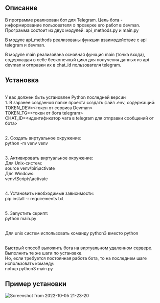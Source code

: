 <h2>Описание</h2>
В программе реализован бот для Telegram.
Цель бота - информирование пользователя о проверке его работ в devman.
Программа состоит из двух модулей: api_methods.py и main.py

В модуле api_methods реализованы функции взаимодействие с api telegram и devman.

В модуле main реализована основная функция main (точка входа), содержащая в себе бесконечный цикл для получения 
данных из api devman и отправки их в chat_id пользователя telegram.

<h2>Установка</h2>
<br> У вас должен быть установлен Python последней версии
<br>1. В заранее созданной папке проекта создать файл .env, содержащий:
<br>TOKEN_DEV=<токен от сервиса Devman>
<br>TOKEN_TG=<токен от бота telegram>
<br>CHAT_ID=<идентификатор чата в telegram для отправки сообщений от бота>

<br>2. Создать виртуальное окружение:
    <br>python -m venv venv
    
<br>3. Активировать виртуальное окружение:
    <br>Для Unix-систем:
    <br>source venv\bin\activate
    <br>Для Windows:
    <br>venv\Scripts\activate
    
<br>4. Установить необходимые зависимости:
    <br>pip install -r requirements txt
    
<br>5. Запустить скрипт:
    <br>python main.py
    
<br>Для unix систем использовать команду python3 вместо python

<br>Быстрый способ выложить бота на виртуальном удаленном сервере.
<br>Выполнить те же шаги по установке.
<br>Но, если требуется постоянная работа бота, то на последнем шаге использовать команду:
<br>nohup python3 main.py

<h2>Пример установки</h2>

![Screenshot from 2022-10-05 21-23-20](https://user-images.githubusercontent.com/99894266/194118086-0df5736e-f6f0-42f5-9413-1552cd62e592.png)
